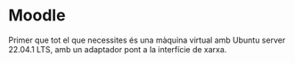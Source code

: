 # Moodle

Primer que tot el que necessites és una màquina virtual amb Ubuntu server 22.04.1 LTS, amb un adaptador pont a la interfície de xarxa.
